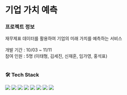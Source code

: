 # 기업 가치 예측 
### 프로젝트 정보
재무제표 데이터를 활용하여 기업의 미래 가치를 예측하는 서비스 <br>
<br>
개발 기간 : 10/03 ~ 11/11 <br>
참여 인원 : 5명 (이태형, 김세진, 신재훈, 임가영, 홍석표)
<br>
<br>

### 🛠 Tech Stack 
<img src="https://img.shields.io/badge/JavaScript-F7DF1E?style=for-the-badge&logo=JavaScript&logoColor=white"> <img src="https://img.shields.io/badge/HTML5-E34F26?style=for-the-badge&logo=HTML5&logoColor=white"> <img src="https://img.shields.io/badge/CSS3-1572B6?style=for-the-badge&logo=CSS3&logoColor=white">
<img src="https://img.shields.io/badge/Spring-6DB33F?style=for-the-badge&logo=Spring&logoColor=white"> <img src="https://img.shields.io/badge/Python-3776AB?style=for-the-badge&logo=Python&logoColor=white"> <img src="https://img.shields.io/badge/MySQL-4479A1?style=for-the-badge&logo=MySQL&logoColor=white"> <img src="https://img.shields.io/badge/aws-232F3E?style=for-the-badge&logo=Amazon aws&logoColor=white"> <img src="https://img.shields.io/badge/github-181717?style=for-the-badge&logo=github&logoColor=white">
